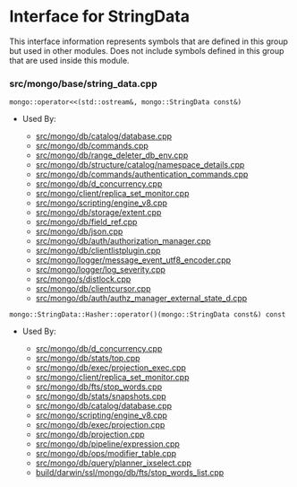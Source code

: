 
# Interface for StringData
This interface information represents symbols that are defined in this group but used in other modules.  Does not include symbols defined in this group that are used inside this module.

### src/mongo/base/string\_data.cpp

<div></div>

    mongo::operator<<(std::ostream&, mongo::StringData const&)

- Used By:

    - [src/mongo/db/catalog/database.cpp](../../../../storage/storage\_layer\_structure)
    - [src/mongo/db/commands.cpp](../../../../query\_and\_operation\_handling/database\_commands)
    - [src/mongo/db/range\_deleter\_db\_env.cpp](../../../../sharding/chunk\_management)
    - [src/mongo/db/structure/catalog/namespace\_details.cpp](../../../../storage/storage\_layer\_structure)
    - [src/mongo/db/commands/authentication\_commands.cpp](../../../../security/authentication)
    - [src/mongo/db/d\_concurrency.cpp](../../../../query\_and\_operation\_handling/concurrency)
    - [src/mongo/client/replica\_set\_monitor.cpp](../../../../network/cpp\_client\_driver)
    - [src/mongo/scripting/engine\_v8.cpp](../../../../javascript/javascript\_libraries)
    - [src/mongo/db/storage/extent.cpp](../../../../storage/storage\_layer\_structure)
    - [src/mongo/db/field\_ref.cpp](../../../../core\_query\_system/update\_system)
    - [src/mongo/db/json.cpp](../../../../bson/bson)
    - [src/mongo/db/auth/authorization\_manager.cpp](../../../../security/authorization)
    - [src/mongo/db/clientlistplugin.cpp](../../../../network/web\_server)
    - [src/mongo/logger/message\_event\_utf8\_encoder.cpp](../../../../process\_management/logging\_system)
    - [src/mongo/logger/log\_severity.cpp](../../../../process\_management/logging\_system)
    - [src/mongo/s/distlock.cpp](../../../../sharding/cluster\_locking)
    - [src/mongo/db/clientcursor.cpp](../../../../query\_and\_operation\_handling/client\_and\_operation\_tracking)
    - [src/mongo/db/auth/authz\_manager\_external\_state\_d.cpp](../../../../security/authorization)

<div></div>

    mongo::StringData::Hasher::operator()(mongo::StringData const&) const

- Used By:

    - [src/mongo/db/d\_concurrency.cpp](../../../../query\_and\_operation\_handling/concurrency)
    - [src/mongo/db/stats/top.cpp](../../../../utilities/utilities)
    - [src/mongo/db/exec/projection\_exec.cpp](../../../../core\_query\_system/query\_execution)
    - [src/mongo/client/replica\_set\_monitor.cpp](../../../../network/cpp\_client\_driver)
    - [src/mongo/db/fts/stop\_words.cpp](../../../../core\_query\_system/full\_text\_search\_module)
    - [src/mongo/db/stats/snapshots.cpp](../../../../utilities/utilities)
    - [src/mongo/db/catalog/database.cpp](../../../../storage/storage\_layer\_structure)
    - [src/mongo/scripting/engine\_v8.cpp](../../../../javascript/javascript\_libraries)
    - [src/mongo/db/exec/projection.cpp](../../../../core\_query\_system/query\_execution)
    - [src/mongo/db/projection.cpp](../../../../core\_query\_system/query\_preprocessing)
    - [src/mongo/db/pipeline/expression.cpp](../../../../core\_query\_system/aggregation\_framework)
    - [src/mongo/db/ops/modifier\_table.cpp](../../../../core\_query\_system/update\_system)
    - [src/mongo/db/query/planner\_ixselect.cpp](../../../../core\_query\_system/query\_planner)
    - [build/darwin/ssl/mongo/db/fts/stop\_words\_list.cpp](../../../../core\_query\_system/full\_text\_search\_module)
